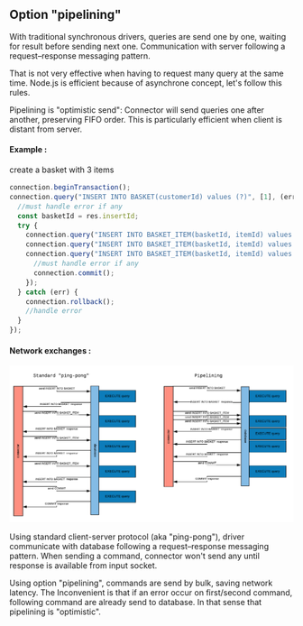 ## Option "pipelining"

With traditional synchronous drivers, queries are send one by one, waiting for result before sending next one.
Communication with server following a request–response messaging pattern.

That is not very effective when having to request many query at the same time.
Node.js is efficient because of asynchrone concept, let's follow this rules.

Pipelining is "optimistic send": Connector will send queries one after another, preserving FIFO order. 
This is particularly efficient when client is distant from server.

#### Example :
create a basket with 3 items

```javascript
connection.beginTransaction();
connection.query("INSERT INTO BASKET(customerId) values (?)", [1], (err, res) => {
  //must handle error if any
  const basketId = res.insertId;
  try {
    connection.query("INSERT INTO BASKET_ITEM(basketId, itemId) values (?, ?)", [basketId, 100]);
    connection.query("INSERT INTO BASKET_ITEM(basketId, itemId) values (?, ?)", [basketId, 101]);
    connection.query("INSERT INTO BASKET_ITEM(basketId, itemId) values (?, ?)", [basketId, 102], (err) => {
      //must handle error if any
      connection.commit();
    });
  } catch (err) {
    connection.rollback();
    //handle error
  }
});
```
#### Network exchanges :
<p align="center">
    <img src="./misc/pipelining.png">
</p>


Using standard client-server protocol (aka "ping-pong"), driver communicate with database following a request–response messaging pattern.
When sending a command, connector won't send any until response is available from input socket.

Using option "pipelining", commands are send by bulk, saving network latency.
The Inconvenient is that if an error occur on first/second command, following command are already send to database.
In that sense that pipelining is "optimistic". 

